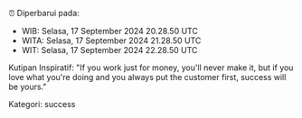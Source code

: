 ⏰ Diperbarui pada:
- WIB: Selasa, 17 September 2024 20.28.50 UTC
- WITA: Selasa, 17 September 2024 21.28.50 UTC
- WIT: Selasa, 17 September 2024 22.28.50 UTC

Kutipan Inspiratif:
"If you work just for money, you'll never make it, but if you love what you're doing and you always put the customer first, success will be yours."


Kategori: success

